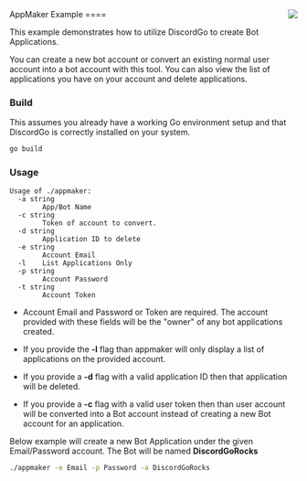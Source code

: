 <img align="right" src="http://bwmarrin.github.io/discordgo/img/discordgo.png">
AppMaker Example
====

This example demonstrates how to utilize DiscordGo to create Bot Applications.

You can create a new bot account or convert an existing normal user account into
a bot account with this tool.  You can also view the list of applications you 
have on your account and delete applications.

### Build

This assumes you already have a working Go environment setup and that 
DiscordGo is correctly installed on your system.

```sh
go build
```

### Usage

```
Usage of ./appmaker:
  -a string
        App/Bot Name
  -c string
        Token of account to convert.
  -d string
        Application ID to delete
  -e string
        Account Email
  -l    List Applications Only
  -p string
        Account Password
  -t string
        Account Token
```

* Account Email and Password or Token are required.  The account provided with
these fields will be the "owner" of any bot applications created.

* If you provide the **-l** flag than appmaker will only display a list of 
applications on the provided account.

* If you provide a **-d** flag with a valid application ID then that application
will be deleted.

* If you provide a **-c** flag with a valid user token then than user account
will be converted into a Bot account instead of creating a new Bot account for
an application.


Below example will create a new Bot Application under the given Email/Password 
account. The Bot will be named **DiscordGoRocks**

```sh
./appmaker -e Email -p Password -a DiscordGoRocks
```
